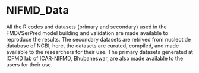 # NIFMD_Data
 All the R codes and datasets (primary and secondary) used in the FMDVSerPred model building and validation are made available to reproduce the results.
The secondary datasets are retrived from nucleotide database of NCBI, here, the datasets are curated, compiled, and made available to the researchers for their use.
The primary datasets generated at ICFMD lab of ICAR-NIFMD, Bhubaneswar, are also made available to the users for their use.
